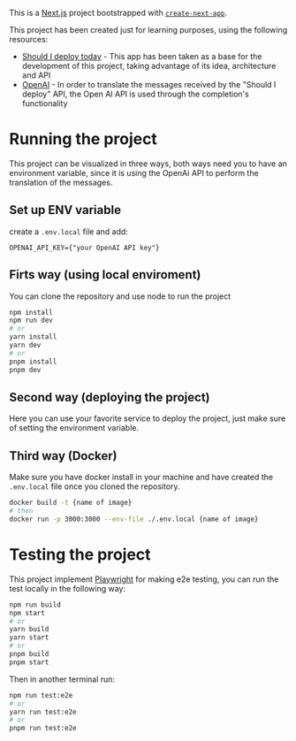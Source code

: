 This is a [Next.js](https://nextjs.org/) project bootstrapped with [`create-next-app`](https://github.com/vercel/next.js/tree/canary/packages/create-next-app).

This project has been created just for learning purposes, using the following resources:

 - [Should I deploy today](https://shouldideploy.today/) - This app has been taken as a base for the development of this project, taking advantage of its idea, architecture and API
 - [OpenAI](https://openai.com/api/) - In order to translate the messages received by the "Should I deploy" API, the Open AI API is used through the completion's functionality 

# Running the project

This project can be visualized in three ways, both ways need you to have an environment variable, since it is using the OpenAi API to perform the translation of the messages.

## Set up ENV variable

create a `.env.local` file and add:

```
OPENAI_API_KEY={"your OpenAI API key"}
```

## Firts way (using local enviroment)

You can clone the repository and use node to run the project

```bash
npm install
npm run dev
# or
yarn install
yarn dev
# or
pnpm install
pnpm dev
```

## Second way (deploying the project)

Here you can use your favorite service to deploy the project, just make sure of setting the environment variable.

## Third way (Docker)

Make sure you have docker install in your machine and have created the `.env.local` file once you cloned the repository.

```bash
docker build -t {name of image}
# then
docker run -p 3000:3000 --env-file ./.env.local {name of image}
```

# Testing the project

This project implement [Playwright](https://playwright.dev/) for making e2e testing, you can run the test locally in the following way:

```bash
npm run build
npm start
# or
yarn build
yarn start
# or
pnpm build
pnpm start
```

Then in another terminal run:

```bash
npm run test:e2e
# or
yarn run test:e2e
# or
pnpm run test:e2e
```
